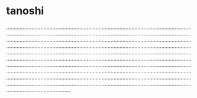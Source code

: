 # tanoshi

...................................................................................................................................................................................................................................................................................................................................................................................................................................................................................................................................................................................................................................................................................................................................................................................................................................................................................................................................................................................................................................................................................................................................................................................................................................................................................................................................